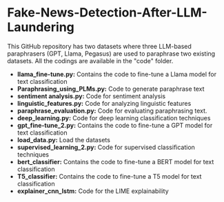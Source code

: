 # Fake-News-Detection-After-LLM-Laundering

This GitHub repository has two datasets where three LLM-based paraphrasers (GPT, Llama, Pegasus) are used to paraphrase two existing datasets. All the codings are available in the "code" folder.



- **llama_fine-tune.py:** Contains the code to fine-tune a Llama model for text classification
- **Paraphrasing_using_PLMs.py:** Code to generate paraphrase text
- **sentiment analysis.py:** Code for sentiment analysis
- **linguistic_features.py:** Code for analyzing linguistic features
- **paraphrase_evaluation.py:** Code for evaluating paraphrasing text.
- **deep_learning.py:** Code for deep learning classification techniques
- **gpt_fine-tune_2.py:** Contains the code to fine-tune a GPT model for text classification
- **load_data.py:** Load the datasets
- **supervised_learning_2.py:** Code for supervised classification techniques
- **bert_classifier:** Contains the code to fine-tune a BERT model for text classification
- **T5_classifier:** Contains the code to fine-tune a T5 model for text classification
- **explainer_cnn_lstm:** Code for the LIME explainability

